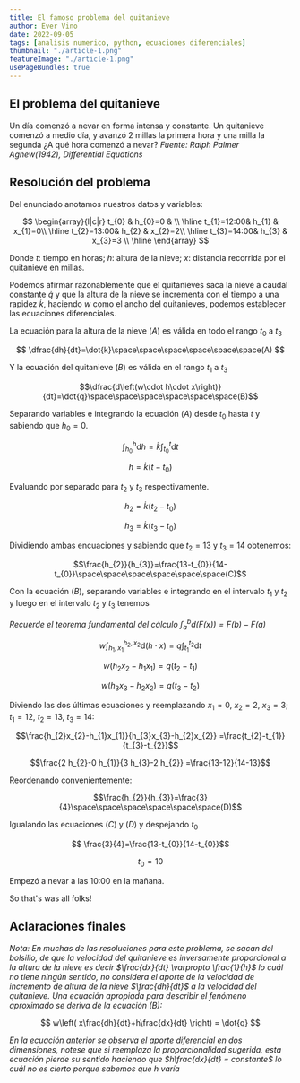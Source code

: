 ```yaml
---
title: El famoso problema del quitanieve 
author: Ever Vino
date: 2022-09-05
tags: [analisis numerico, python, ecuaciones diferenciales]
thumbnail: "./article-1.png"
featureImage: "./article-1.png"
usePageBundles: true
---
```


## El problema del quitanieve

Un día comenzó a nevar en forma intensa y constante. Un quitanieve comenzó a medio día, y avanzó 2 millas la primera hora y una milla la segunda ¿A qué hora comenzó a nevar?
_Fuente:  Ralph Palmer Agnew(1942), Differential Equations_

## Resolución del problema

Del enunciado anotamos nuestros datos y variables:

$$
\begin{array}{l|c|r} t_{0} & h_{0}=0 & \\
\hline t_{1}=12:00& h_{1} & x_{1}=0\\
\hline t_{2}=13:00& h_{2} & x_{2}=2\\
\hline t_{3}=14:00& h_{3} & x_{3}=3 \\
\hline \end{array}
$$

Donde $t$: tiempo en horas; $h$: altura de la nieve; $x$: distancia recorrida por el quitanieve en millas.

Podemos afirmar razonablemente que el quitanieves saca la nieve a caudal constante $\dot{q}$ y que la altura de la nieve se incrementa con el tiempo a una rapidez $\dot{k}$, haciendo $w$ como el ancho del quitanieves, podemos establecer las ecuaciones diferenciales.

La ecuación para la altura de la nieve $(A)$  es válida en todo el rango  $t_{0}$ a $t_{3}$

$$
 \dfrac{dh}{dt}=\dot{k}\space\space\space\space\space\space(A)
$$

Y la ecuación del quitanieve $(B)$ es válida en el rango $t_{1}$ a $t_{3}$ 

$$\dfrac{d\left(w\cdot h\cdot x\right)}{dt}=\dot{q}\space\space\space\space\space\space(B)$$

Separando variables e integrando la ecuación $(A)$ desde $t_{0}$ hasta $t$ y sabiendo que $h_{0}=0$.

$$ \int_{h_{0}}^{h}\mathrm{d}h =\dot{k} \int_{t_{0}}^{t}\mathrm{d}t $$

$$h=\dot{k} (t-t_{0})$$

Evaluando por separado para $t_{2}$ y $t_{3}$ respectivamente.

$$h_{2}=\dot{k} (t_{2}-t_{0})$$

$$h_{3}=\dot{k} (t_{3}-t_{0})$$

Dividiendo ambas encuaciones y sabiendo que $t_{2}=13$ y $t_{3}=14$ obtenemos:

$$\frac{h_{2}}{h_{3}}=\frac{13-t_{0}}{14-t_{0}}\space\space\space\space\space\space(C)$$

Con la ecuación $(B)$, separando variables e integrando en el intervalo $t_{1}$ y $t_{2}$ y luego en el intervalo $t_{2}$ y $t_{3}$ tenemos

*Recuerde el teorema fundamental del cálculo $\int _{a}^{b}\mathrm{d}(F(x))= F(b)-F(a)$*

$$w\int_{h_{1},x_{1}}^{h_{2},x_{2}}\mathrm{d}(h\cdot x)=q\int_{t_{1}}^{t_{2}}\mathrm{d}t $$

$$w(h_{2}x_{2}-h_{1}x_{1})=q(t_{2}-t_{1})$$

$$w(h_{3}x_{3}-h_{2}x_{2})=q(t_{3}-t_{2})$$

Diviendo las dos últimas ecuaciones y reemplazando $x_{1}=0$, $x_{2}=2$, $x_{3}=3$; $t_{1}=12$, $t_{2}=13$, $t_{3}=14$:

$$\frac{h_{2}x_{2}-h_{1}x_{1}}{h_{3}x_{3}-h_{2}x_{2}} =\frac{t_{2}-t_{1}}{t_{3}-t_{2}}$$

$$\frac{2 h_{2}-0 h_{1}}{3 h_{3}-2 h_{2}} =\frac{13-12}{14-13}$$

Reordenando convenientemente:

$$\frac{h_{2}}{h_{3}}=\frac{3}{4}\space\space\space\space\space\space(D)$$

Igualando las ecuaciones $(C)$ y $(D)$ y despejando $t_{0}$

$$ \frac{3}{4}=\frac{13-t_{0}}{14-t_{0}}$$

$$t_{0}=10$$

Empezó a nevar a las 10:00 en la mañana.

So that's was all folks!

## Aclaraciones finales

_Nota: En muchas de las resoluciones para este problema, se sacan del bolsillo, de que la velocidad del quitanieve es inversamente proporcional a la altura de la nieve es decir $\frac{dx}{dt} \varpropto \frac{1}{h}$ lo cuál no tiene ningún sentido, no considera el aporte de la velocidad de incremento de altura de la nieve $\frac{dh}{dt}$ a la velocidad del quitanieve. Una ecuación apropiada para describir el fenómeno aproximado se deriva de la ecuación $(B)$:_

$$
w\left( x\frac{dh}{dt}+h\frac{dx}{dt} \right) = \dot{q}
$$

_En la ecuación anterior se observa el aporte diferencial en dos dimensiones, notese que si reemplaza la proporcionalidad sugerida, esta ecuación pierde su sentido haciendo que $h\frac{dx}{dt} = constante$ lo cuál no es cierto porque sabemos que $h$ varía_

